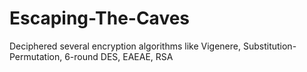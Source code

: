 # Escaping-The-Caves
Deciphered several encryption algorithms like Vigenere, Substitution-Permutation, 6-round DES, EAEAE, RSA
